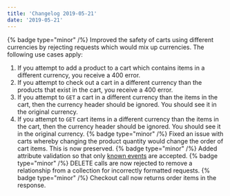 ```yaml
---
title: 'Changelog 2019-05-21'
date: '2019-05-21'
---
```

{% badge type="minor" /%} Improved the safety of carts using different currencies by rejecting requests which would mix up currencies. The following use cases apply:
  1. If you attempt to add a product to a cart which contains items in a different currency, you receive a 400 error.
  1. If you attempt to check out a cart in a different currency than the products that exist in the cart, you receive a 400 error.
  1. If you attempt to `GET` a cart in a different currency than the items in the cart, then the currency header should be ignored. You should see it in the original currency.
  1. If you attempt to `GET` cart items in a different currency than the items in the cart, then the currency header should be ignored. You should see it in the original currency.
{% badge type="minor" /%} Fixed an issue with carts whereby changing the product quantity would change the order of cart items. This is now preserved.
{% badge type="minor" /%} Added attribute validation so that only [known events](/docs/commerce-cloud/integrations/observable-events) are accepted.
{% badge type="minor" /%} DELETE calls are now rejected to remove a relationship from a collection for incorrectly formatted requests.
{% badge type="minor" /%} Checkout call now returns order items in the response.
